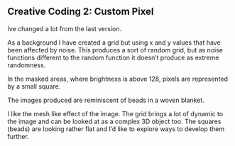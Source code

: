 ## Creative Coding 2: Custom Pixel

Ive changed a lot from the last version. 

As a background I have created a grid but using x and y values that have been affected by noise. This produces a sort of random grid, but as noise functions different to the random function it doesn’t produce as extreme randomness. 

In the masked areas, where brightness is above 128, pixels are represented by a small square. 

The images produced are reminiscent of beads in a woven blanket. 

I like the mesh like effect of the image. The grid brings a lot of dynamic to the image and can be looked at as a complex 3D object too. The squares (beads) are looking rather flat and I’d like to explore ways to develop them further. 